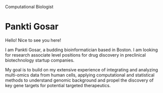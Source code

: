 <!DOCTYPE html>

<html>
  <head>
    <meta charset="utf-8">
    <meta name="viewport" content="width=device-width, initial-scale=1">
    <title>
      Pankti Gosar
    </title>
  </head>
  
  <body>
    Computational Biologist
  </body>
</html>

# Pankti Gosar

Hello! Nice to see you here!

I am Pankti Gosar, a budding bioinformatician based in Boston. I am looking for research associate level positions for drug discovery in preclinical biotechnology startup companies. 

My goal is to build on my extensive experience of integrating and analyzing multi-omics data from human cells, applying computational and statistical methods to understand genomic background and propel the discovery of key gene targets for potential targeted therapeutics. 

